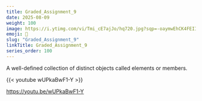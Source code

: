 ```yaml
---
title: Graded_Assignment_9         
date: 2025-08-09
weight: 100
image: https://i.ytimg.com/vi/Tmi_cE7ajJo/hq720.jpg?sqp=-oaymwEhCK4FEIIDSFryq4qpAxMIARUAAAAAGAElAADIQj0AgKJD&rs=AOn4CLCO29Yzr_ZMJMCZcuCdnr8r6Qvacg
emoji: 🧮
slug: "Graded_Assignment_9"
linkTitle: Graded_Assignment_9   
series_order: 100
---
```


A well-defined collection of distinct objects called elements or members.

{{< youtube wUPkaBwF1-Y >}}

https://youtu.be/wUPkaBwF1-Y
